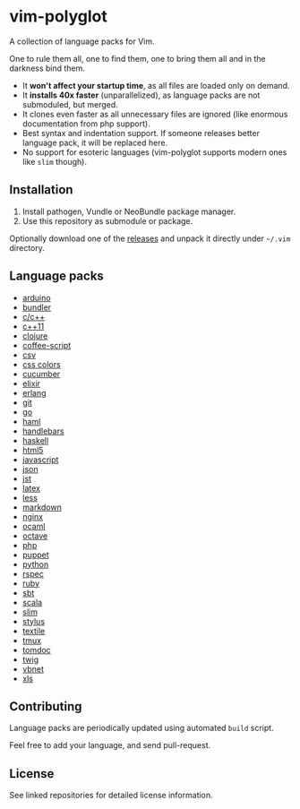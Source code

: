 # vim-polyglot

A collection of language packs for Vim.

One to rule them all, one to find them, one to bring them all and in the darkness bind them.

- It **won't affect your startup time**, as all files are loaded only on demand.
- It **installs 40x faster** (unparallelized), as language packs are not submoduled, but merged.
- It clones even faster as all unnecessary files are ignored (like enormous documentation from php support).
- Best syntax and indentation support. If someone releases better language pack, it will be replaced here.
- No support for esoteric languages (vim-polyglot supports modern ones like `slim` though).

## Installation

1. Install pathogen, Vundle or NeoBundle package manager.
2. Use this repository as submodule or package.

Optionally download one of the [releases](https://github.com/sheerun/vim-polyglot/releases) and unpack it directly under `~/.vim` directory.

## Language packs

- [arduino](https://github.com/sudar/vim-arduino-syntax)
- [bundler](https://github.com/tpope/vim-bundler)
- [c/c++](https://github.com/vim-jp/cpp-vim)
- [c++11](https://github.com/octol/vim-cpp-enhanced-highlight)
- [clojure](https://github.com/guns/vim-clojure-static)
- [coffee-script](https://github.com/kchmck/vim-coffee-script)
- [csv](https://github.com/chrisbra/csv.vim)
- [css colors](https://github.com/ap/vim-css-color)
- [cucumber](https://github.com/tpope/vim-cucumber)
- [elixir](https://github.com/elixir-lang/vim-elixir)
- [erlang](https://github.com/jimenezrick/vimerl)
- [git](https://github.com/tpope/vim-git)
- [go](https://github.com/jnwhiteh/vim-golang)
- [haml](https://github.com/tpope/vim-haml)
- [handlebars](https://github.com/nono/vim-handlebars)
- [haskell](https://github.com/travitch/hasksyn)
- [html5](https://github.com/othree/html5.vim)
- [javascript](https://github.com/pangloss/vim-javascript)
- [json](https://github.com/leshill/vim-json)
- [jst](https://github.com/briancollins/vim-jst)
- [latex](https://github.com/jcf/vim-latex)
- [less](https://github.com/groenewege/vim-less)
- [markdown](https://github.com/tpope/vim-markdown)
- [nginx](https://github.com/mutewinter/nginx.vim)
- [ocaml](https://github.com/jrk/vim-ocaml)
- [octave](https://github.com/vim-scripts/octave.vim--)
- [php](https://github.com/spf13/PIV)
- [puppet](https://github.com/ajf/puppet-vim)
- [python](https://github.com/vim-scripts/python.vim--Vasiliev)
- [rspec](https://github.com/skwp/vim-rspec)
- [ruby](https://github.com/vim-ruby/vim-ruby)
- [sbt](https://github.com/derekwyatt/vim-sbt)
- [scala](https://github.com/derekwyatt/vim-scala)
- [slim](https://github.com/slim-template/vim-slim)
- [stylus](https://github.com/wavded/vim-stylus)
- [textile](https://github.com/timcharper/textile.vim)
- [tmux](https://github.com/acustodioo/vim-tmux)
- [tomdoc](https://github.com/mutewinter/tomdoc.vim)
- [twig](https://github.com/beyondwords/vim-twig)
- [vbnet](https://github.com/vim-scripts/vbnet.vim)
- [xls](https://github.com/vim-scripts/XSLT-syntax) 

## Contributing

Language packs are periodically updated using automated `build` script.

Feel free to add your language, and send pull-request.

## License

See linked repositories for detailed license information.
